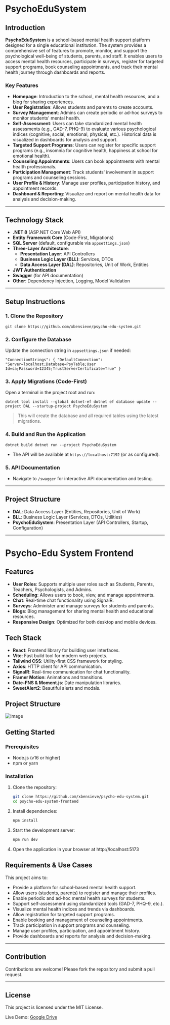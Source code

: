 # PsychoEduSystem

## Introduction

**PsychoEduSystem** is a school-based mental health support platform designed for a single educational institution. The system provides a comprehensive set of features to promote, monitor, and support the psychological well-being of students, parents, and staff. It enables users to access mental health resources, participate in surveys, register for targeted support programs, book counseling appointments, and track their mental health journey through dashboards and reports.

### Key Features

- **Homepage**: Introduction to the school, mental health resources, and a blog for sharing experiences.
- **User Registration**: Allows students and parents to create accounts.
- **Survey Management**: Admins can create periodic or ad-hoc surveys to monitor students' mental health.
- **Self-Assessment**: Users can take standardized mental health assessments (e.g., GAD-7, PHQ-9) to evaluate various psychological indices (cognitive, social, emotional, physical, etc.). Historical data is visualized in dashboards for analysis and support.
- **Targeted Support Programs**: Users can register for specific support programs (e.g., insomnia for cognitive health, happiness at school for emotional health).
- **Counseling Appointments**: Users can book appointments with mental health professionals.
- **Participation Management**: Track students' involvement in support programs and counseling sessions.
- **User Profile & History**: Manage user profiles, participation history, and appointment records.
- **Dashboard & Reporting**: Visualize and report on mental health data for analysis and decision-making.

---

## Technology Stack

- **.NET 8** (ASP.NET Core Web API)
- **Entity Framework Core** (Code-First, Migrations)
- **SQL Server** (default, configurable via `appsettings.json`)
- **Three-Layer Architecture**:
  - **Presentation Layer**: API Controllers
  - **Business Logic Layer (BLL)**: Services, DTOs
  - **Data Access Layer (DAL)**: Repositories, Unit of Work, Entities
- **JWT Authentication**
- **Swagger** (for API documentation)
- **Other**: Dependency Injection, Logging, Model Validation

---

## Setup Instructions

### 1. Clone the Repository
```
git clone https://github.com/xbensieve/psycho-edu-system.git
```
### 2. Configure the Database
Update the connection string in `appsettings.json` if needed:
  ```
  "ConnectionStrings": { "DefaultConnection": "Server=localhost;Database=PsyTable;User Id=sa;Password=12345;TrustServerCertificate=True" }
  ```
### 3. Apply Migrations (Code-First)
Open a terminal in the project root and run:
  ```
  dotnet tool install --global dotnet-ef dotnet ef database update --project DAL --startup-project PsychoEduSystem
  ```
> This will create the database and all required tables using the latest migrations.

### 4. Build and Run the Application
```
dotnet build dotnet run --project PsychoEduSystem
```
- The API will be available at `https://localhost:7192` (or as configured).

### 5. API Documentation

- Navigate to `/swagger` for interactive API documentation and testing.

---

## Project Structure

- **DAL**: Data Access Layer (Entities, Repositories, Unit of Work)
- **BLL**: Business Logic Layer (Services, DTOs, Utilities)
- **PsychoEduSystem**: Presentation Layer (API Controllers, Startup, Configuration)

---
# Psycho-Edu System Frontend

## Features

- **User Roles**: Supports multiple user roles such as Students, Parents, Teachers, Psychologists, and Admins.
- **Scheduling**: Allows users to book, view, and manage appointments.
- **Chat**: Real-time chat functionality using SignalR.
- **Surveys**: Administer and manage surveys for students and parents.
- **Blogs**: Blog management for sharing mental health and educational resources.
- **Responsive Design**: Optimized for both desktop and mobile devices.

## Tech Stack

- **React**: Frontend library for building user interfaces.
- **Vite**: Fast build tool for modern web projects.
- **Tailwind CSS**: Utility-first CSS framework for styling.
- **Axios**: HTTP client for API communication.
- **SignalR**: Real-time communication for chat functionality.
- **Framer Motion**: Animations and transitions.
- **Date-FNS & Moment.js**: Date manipulation libraries.
- **SweetAlert2**: Beautiful alerts and modals.

## Project Structure
![image](https://github.com/user-attachments/assets/029a8344-068d-492d-9cc8-b58160a82e4e)

## Getting Started

### Prerequisites

- Node.js (v16 or higher)
- npm or yarn

### Installation

1. Clone the repository:

   ```bash
   git clone https://github.com/xbensieve/psycho-edu-system.git
   cd psycho-edu-system-frontend
2. Install dependencies:
   ```bash
   npm install
3. Start the development server:
   ```bash
   npm run dev
4. Open the application in your browser at http://localhost:5173

## Requirements & Use Cases

This project aims to:

- Provide a platform for school-based mental health support.
- Allow users (students, parents) to register and manage their profiles.
- Enable periodic and ad-hoc mental health surveys for students.
- Support self-assessment using standardized tools (GAD-7, PHQ-9, etc.).
- Visualize mental health indices and trends via dashboards.
- Allow registration for targeted support programs.
- Enable booking and management of counseling appointments.
- Track participation in support programs and counseling.
- Manage user profiles, participation, and appointment history.
- Provide dashboards and reports for analysis and decision-making.

---

## Contribution

Contributions are welcome! Please fork the repository and submit a pull request.

---

## License

This project is licensed under the MIT License.

Live Demo: [Google Drive](https://drive.google.com/drive/folders/1z3ptTLDeVpksef3EHMlCc2_v5BIL9xCJ?usp=sharing)

